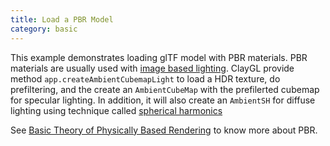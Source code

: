 ```yaml
---
title: Load a PBR Model
category: basic
---
```


This example demonstrates loading glTF model with PBR materials. PBR materials are usually used with [image based lighting](https://en.wikipedia.org/wiki/Image-based_lighting). ClayGL provide method `app.createAmbientCubemapLight` to load a HDR texture, do prefiltering, and the create an `AmbientCubeMap` with the prefilerted cubemap for specular lighting. In addition, it will also create an `AmbientSH` for diffuse lighting using technique called [spherical harmonics](https://en.wikipedia.org/wiki/Spherical_harmonics)

See [Basic Theory of Physically Based Rendering](https://www.marmoset.co/posts/basic-theory-of-physically-based-rendering/) to know more about PBR.